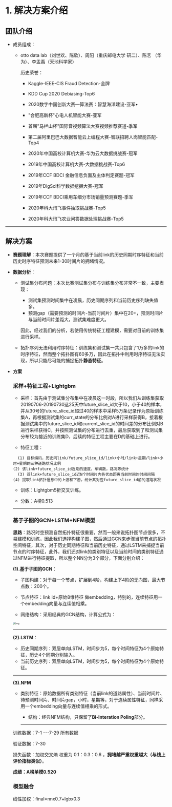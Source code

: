 # 1. 解决方案介绍



## 团队介绍

- 成员组成：

  - otto data lab（刘世欢、陈欣）、周阳（重庆邮电大学 研二）、陈艺 （华为）、李孟禹（天池科学家）

    历史荣誉：

    - Kaggle-IEEE-CIS Fraud Detection-金牌
    - KDD Cup 2020 Debiasing-Top6

    - 2020数字中国创新大赛—算法赛：智慧海洋建设-亚军•

    - "合肥高新杯"心电人机智能大赛-亚军


    - 首届"马栏山杯"国际音视频算法大赛视频推荐赛道-季军


    - 第二届阿里巴巴大数据智能云上编程大赛-智联招聘人岗智能匹配-Top4
    - 2020年中国高校计算机大赛-华为云大数据挑战赛-冠军
    - 2019年中国高校计算机大赛-大数据挑战赛-Top6
    - 2019年CCF BDCI 金融信息负面及主体判定赛题-冠军
    - 2019年DigSci科学数据挖掘大赛-冠军
    - 2019年CCF BDCI乘用车细分市场销量预测赛题-季军
    - 2020年科大讯飞事件抽取挑战赛-Top5
    - 2020年科大讯飞农业问答数据处理挑战赛-Top5

---

## 解决方案

- **赛题理解**：本次赛题提供了一个月的基于当前link的历史同期时序特征和当前历史时序特征预测未来1-30时间片的拥堵情况。

- **数据分析**：

  - 测试集分布问题：本次比赛测试集分布与训练集分布非常不一致，主要表现：

    - 测试集预测时间集中在凌晨，历史同期序列和当前历史序列缺失值多。
    - 预测gap（需要预测的时间片-当前时间片）集中在20+，预测时间片与当前时间片差距大，测试集难度更大。

    因此，经过我们的分析，若使用传统特征工程建模，需要对目前的训练集进行采样。

  - 拓扑序列无法利用时序特征：训练集和测试集一共只包含了1万多的link的时序特征，然而整个拓扑图有60多万，因此在拓扑中利用时序特征无法实现，所以只能尽可能的捕捉拓扑**静态特征**。

- **方案**

  ### 采样+特征工程+Lightgbm

  - 采样：首先由于测试集分布集中在凌晨这一时段，所以我们从训练集获取20190706-20190730这25天中future_slice_id大于10，小于40的样本，并从30号的future_slice_id超过40的样本中采样5万条记录作为原始训练集A，再根据测试集的curr_state的分布比例对A进行采样获得B，接着根据测试集中的future_slice_id和current_slice_id的时间差的分布比例对B进行采样获得C，并按照测试集的分布进行去重，最后获取到了和测试集分布较为接近的训练集D，后续的特征工程主要在D的基础上进行。

  - 特征工程：

  ```
    (1) 目标编码，历史同link/future_slice_id/link+小时/link+星期/link+小时+星期的三种道路状况比例
  (2) 该link+future_slice_id近期的速度、车辆数，路况等统计
    (3) 该link+future_slice_id近N个时间片内各状态距离当前时间的时间间隔
  (4) 提取link拓扑信息中的上游和下游，统计其对应future_slice_id前的道路状况
  ```

  - 训练：Lightgbm5折交叉训练。

  - 分数：A榜0.513

  

  ---

  

  ### 基于子图的GCN+LSTM+NFM模型

  **思路**：路况时空预测自然拓扑特征很重要，然而一般来说拓扑图节点很多，不易建模和训练，因此我们选择构建子图，然后通过GCN来步骤当前节点的拓扑空间特征，其次，对于历史同期特征和当前历史特征，通过LSTM来捕捉当前节点的时序特征，此外，我们还对link的类别特征以及当前时间的类别特征通过NFM进行特征提取，所以整个NN分为3个部分，下面分别介绍：

  **(1).基于子图的GCN**：

  - 子图构建：对于每一个节点，扩展到4阶，构建上下4阶的无向图，最大节点数：200个。

  - 节点特征：link id+原始8维特征 做embedding，特别的，连续特征用一个embedding向量与连续值相乘。

  - 网络结构：采用经典的GCN结构，计算公式为：

  <img src="https://pic1.zhimg.com/80/v2-94c7d5014d9e9bcf81f630831cf9d9f0_720w.png" alt="img" style="zoom:50%;" />

  

  ---

  **(2).LSTM**：

    - 历史同期序列：双层单向LSTM，时间步为5，每个时间特征为4个原始特征，历史4个同期分别输入。
  - 当前历史序列：双层单向LSTM，时间步为5，每个时间特征为4个原始特征。

  ---

  

  **(3).NFM**

  - 类别特征：原始数据所有类别特征（当前link的道路属性）、当前时间片、待预测时间片、时间片gap，小时，星期等，对于连续属性特征，同样采用一个embedding向量与连续值相乘的形式。
    - 结构：经典NFM结构，只保留了**Bi-Interation Poling**部分。

    ---

  训练数据：7-1 ---7-29 所有数据

  验证数据：7-30

  损失函数：加权交叉熵 权重为 0.1：0.3：0.6  ，**拥堵越严重权重越大（与线上评价指标类似）**。

  **成绩：A榜单模0.520**

  ### 模型融合

  线性加权：final=nnx0.7+lgbx0.3 

